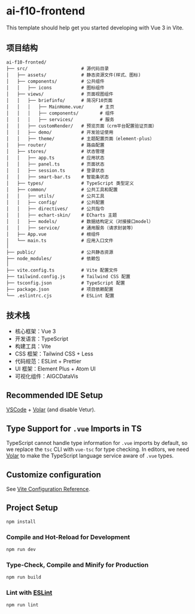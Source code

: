 # ai-f10-frontend

This template should help get you started developing with Vue 3 in Vite.

## 项目结构

```
ai-f10-fronted/
├── src/                    # 源代码目录
│   ├── assets/             # 静态资源文件(样式、图标)
│   ├── components/         # 公共组件
│   │   ├── icons           # 图标组件
│   ├── views/              # 页面视图组件
│   │   ├── briefinfo/      # 简况F10页面
│   │   │   ├── MainHome.vue/      # 主页
│   │   │   ├── components/        # 组件
│   │   │   ├── services/          # 服务
│   │   ├── customRender/   # 预览页面（crm平台配置验证页面）
│   │   ├── demo/           # 开发验证使用
│   │   ├── theme/          # 主题配置页面（element-plus）
│   ├── router/             # 路由配置
│   ├── stores/             # 状态管理
│   │   ├── app.ts          # 应用状态
│   │   ├── panel.ts        # 页面状态
│   │   ├── session.ts      # 登录状态
│   │   ├── smart-bar.ts    # 智能条状态
│   ├── types/              # TypeScript 类型定义
│   ├── common/             # 公共工具和配置
│   │   ├── utils/          # 公共工具
│   │   ├── config/         # 公共配置
│   │   ├── directives/     # 公共指令
│   │   ├── echart-skin/    # ECharts 主题
│   │   ├── models/         # 数据结构定义（对接接口model）
│   │   ├── service/        # 通用服务（请求封装等）
│   ├── App.vue             # 根组件
│   └── main.ts             # 应用入口文件
│
├── public/                 # 公共静态资源
├── node_modules/           # 依赖包
│
├── vite.config.ts          # Vite 配置文件
├── tailwind.config.js      # Tailwind CSS 配置
├── tsconfig.json           # TypeScript 配置
├── package.json            # 项目依赖配置
└── .eslintrc.cjs           # ESLint 配置
```

## 技术栈
- 核心框架：Vue 3
- 开发语言：TypeScript
- 构建工具：Vite
- CSS 框架：Tailwind CSS + Less
- 代码规范：ESLint + Prettier
- UI 框架：Element Plus + Atom UI
- 可视化组件：AIGCDataVis

## Recommended IDE Setup

[VSCode](https://code.visualstudio.com/) + [Volar](https://marketplace.visualstudio.com/items?itemName=Vue.volar) (and disable Vetur).

## Type Support for `.vue` Imports in TS

TypeScript cannot handle type information for `.vue` imports by default, so we replace the `tsc` CLI with `vue-tsc` for type checking. In editors, we need [Volar](https://marketplace.visualstudio.com/items?itemName=Vue.volar) to make the TypeScript language service aware of `.vue` types.

## Customize configuration

See [Vite Configuration Reference](https://vitejs.dev/config/).

## Project Setup

```sh
npm install
```

### Compile and Hot-Reload for Development

```sh
npm run dev
```

### Type-Check, Compile and Minify for Production

```sh
npm run build
```

### Lint with [ESLint](https://eslint.org/)

```sh
npm run lint
```
